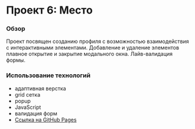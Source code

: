 # Проект 6: Место

### Обзор

 Проект посвящен созданию профиля с возможностью взаимодействия с интерактивными элементами. Добавление и удаление элементов плавное открытие и закрытие модального окна. Лайв-валидация формы.

### Использование технологий
* адаптивная верстка
* grid сетка
* popup
* JavaScript
* валидация форм
* [Ссылка на GitHub Pages](https://smaginalexander.github.io/mesto/.)

